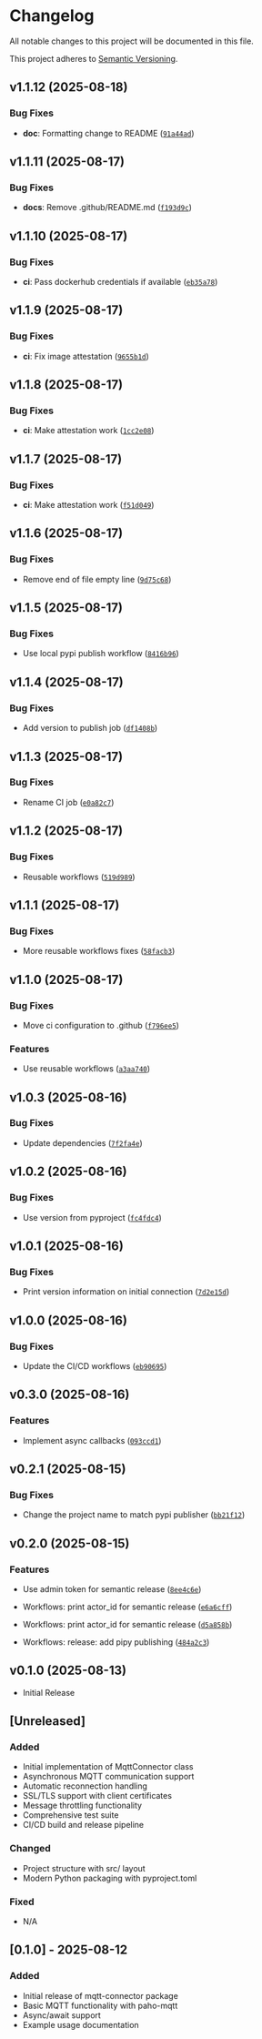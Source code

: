 # Changelog

All notable changes to this project will be documented in this file.

This project adheres to [Semantic Versioning](https://semver.org/spec/v2.0.0.html).

<!-- version list -->

## v1.1.12 (2025-08-18)

### Bug Fixes

- **doc**: Formatting change to README
  ([`91a44ad`](https://github.com/muxu-io/mqtt-connector/commit/91a44ad372329cbd3aa8816f0b5f79cd1be28b69))


## v1.1.11 (2025-08-17)

### Bug Fixes

- **docs**: Remove .github/README.md
  ([`f193d9c`](https://github.com/muxu-io/mqtt-connector/commit/f193d9ccf5cb0ab225cd5040249aae28a08c97ff))


## v1.1.10 (2025-08-17)

### Bug Fixes

- **ci**: Pass dockerhub credentials if available
  ([`eb35a78`](https://github.com/muxu-io/mqtt-connector/commit/eb35a78df0feb52c1203fdf94269a41625f089be))


## v1.1.9 (2025-08-17)

### Bug Fixes

- **ci**: Fix image attestation
  ([`9655b1d`](https://github.com/muxu-io/mqtt-connector/commit/9655b1de1f462c389d84fe52cb0338aa2dd679da))


## v1.1.8 (2025-08-17)

### Bug Fixes

- **ci**: Make attestation work
  ([`1cc2e08`](https://github.com/muxu-io/mqtt-connector/commit/1cc2e083efe341fb60319dfd51dce2328d801588))


## v1.1.7 (2025-08-17)

### Bug Fixes

- **ci**: Make attestation work
  ([`f51d049`](https://github.com/muxu-io/mqtt-connector/commit/f51d049efbec76565bf842ce0a3fd3d85850c086))


## v1.1.6 (2025-08-17)

### Bug Fixes

- Remove end of file empty line
  ([`9d75c68`](https://github.com/muxu-io/mqtt-connector/commit/9d75c684072153d721345962a12fc218198da06d))


## v1.1.5 (2025-08-17)

### Bug Fixes

- Use local pypi publish workflow
  ([`8416b96`](https://github.com/muxu-io/mqtt-connector/commit/8416b96cad41759357aee33ad2708dee06eed7ab))


## v1.1.4 (2025-08-17)

### Bug Fixes

- Add version to publish job
  ([`df1408b`](https://github.com/muxu-io/mqtt-connector/commit/df1408bae5e133ff06e53f74b631101ae02cd30d))


## v1.1.3 (2025-08-17)

### Bug Fixes

- Rename CI job
  ([`e0a82c7`](https://github.com/muxu-io/mqtt-connector/commit/e0a82c78a5d92972642abec7b9d4489bb74edf73))


## v1.1.2 (2025-08-17)

### Bug Fixes

- Reusable workflows
  ([`519d989`](https://github.com/muxu-io/mqtt-connector/commit/519d9897752965aa916420d747e6d513cb990da5))


## v1.1.1 (2025-08-17)

### Bug Fixes

- More reusable workflows fixes
  ([`58facb3`](https://github.com/muxu-io/mqtt-connector/commit/58facb386afa4ebf1520b88ea6047c8460af094f))


## v1.1.0 (2025-08-17)

### Bug Fixes

- Move ci configuration to .github
  ([`f796ee5`](https://github.com/muxu-io/mqtt-connector/commit/f796ee57acfd62fce7f4aa233128a0e5ade8ba44))

### Features

- Use reusable workflows
  ([`a3aa740`](https://github.com/muxu-io/mqtt-connector/commit/a3aa740777d97a8da8ffce65bad4c54e716d50f3))


## v1.0.3 (2025-08-16)

### Bug Fixes

- Update dependencies
  ([`7f2fa4e`](https://github.com/muxu-io/mqtt-connector/commit/7f2fa4e63ecca2943df6b4708f8f93b8c41fd78a))


## v1.0.2 (2025-08-16)

### Bug Fixes

- Use version from pyproject
  ([`fc4fdc4`](https://github.com/muxu-io/mqtt-connector/commit/fc4fdc4ebea23dcd973ab68d5b04f32507910fbc))


## v1.0.1 (2025-08-16)

### Bug Fixes

- Print version information on initial connection
  ([`7d2e15d`](https://github.com/muxu-io/mqtt-connector/commit/7d2e15d7429d332df79fd9fad3abaac5581b713d))


## v1.0.0 (2025-08-16)

### Bug Fixes

- Update the CI/CD workflows
  ([`eb90695`](https://github.com/muxu-io/mqtt-connector/commit/eb906951d888f622d7d453dfd8ab85f7f7475049))


## v0.3.0 (2025-08-16)

### Features

- Implement async callbacks
  ([`093ccd1`](https://github.com/muxu-io/mqtt-connector/commit/093ccd1780e48dfdcc6a266ff8fd8430da04ba74))


## v0.2.1 (2025-08-15)

### Bug Fixes

- Change the project name to match pypi publisher
  ([`bb21f12`](https://github.com/muxu-io/mqtt-connector/commit/bb21f12c620dd11f9538469d74448697a2ba544e))


## v0.2.0 (2025-08-15)

### Features

- Use admin token for semantic release
  ([`8ee4c6e`](https://github.com/muxu-io/mqtt-connector/commit/8ee4c6e63388ef9041e88aba6f9a73effc779d30))

- Workflows: print actor_id for semantic release
  ([`e6a6cff`](https://github.com/muxu-io/mqtt-connector/commit/e6a6cff690a90fd74c478b48fbc15730de5c5094))

- Workflows: print actor_id for semantic release
  ([`d5a858b`](https://github.com/muxu-io/mqtt-connector/commit/d5a858b7c3c47442b752017ec211b4f5c4dd6b9f))

- Workflows: release: add pipy publishing
  ([`484a2c3`](https://github.com/muxu-io/mqtt-connector/commit/484a2c385521ac054ab91774550eb92af2365f0d))


## v0.1.0 (2025-08-13)

- Initial Release

## [Unreleased]

### Added
- Initial implementation of MqttConnector class
- Asynchronous MQTT communication support
- Automatic reconnection handling
- SSL/TLS support with client certificates
- Message throttling functionality
- Comprehensive test suite
- CI/CD build and release pipeline

### Changed
- Project structure with src/ layout
- Modern Python packaging with pyproject.toml

### Fixed
- N/A

## [0.1.0] - 2025-08-12

### Added
- Initial release of mqtt-connector package
- Basic MQTT functionality with paho-mqtt
- Async/await support
- Example usage documentation
